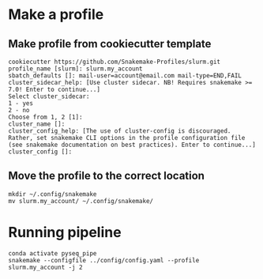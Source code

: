 # Make a profile
## Make profile from cookiecutter template
```
cookiecutter https://github.com/Snakemake-Profiles/slurm.git
profile_name [slurm]: slurm.my_account
sbatch_defaults []: mail-user=account@email.com mail-type=END,FAIL
cluster_sidecar_help: [Use cluster sidecar. NB! Requires snakemake >= 7.0! Enter to continue...]
Select cluster_sidecar:
1 - yes
2 - no
Choose from 1, 2 [1]:
cluster_name []:
cluster_config_help: [The use of cluster-config is discouraged. Rather, set snakemake CLI options in the profile configuration file (see snakemake documentation on best practices). Enter to continue...]
cluster_config []:
```
## Move the profile to the correct location 
```
mkdir ~/.config/snakemake
mv slurm.my_account/ ~/.config/snakemake/
```

# Running pipeline
```
conda activate pyseq_pipe
snakemake --configfile ../config/config.yaml --profile slurm.my_account -j 2
```




